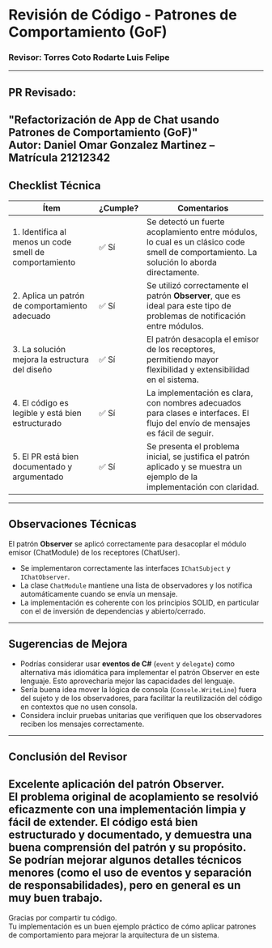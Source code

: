 # Revisión de Código - Patrones de Comportamiento (GoF)  
### Revisor:  Torres Coto Rodarte Luis Felipe
---
## PR Revisado:  
"Refactorización de App de Chat usando Patrones de Comportamiento (GoF)"  
Autor: Daniel Omar Gonzalez Martinez – Matrícula 21212342
---

## Checklist Técnica

| Ítem                                                                 | ¿Cumple?      | Comentarios |
|----------------------------------------------------------------------|---------------|-------------|
| 1. Identifica al menos un code smell de comportamiento              | ✅ Sí         | Se detectó un fuerte acoplamiento entre módulos, lo cual es un clásico code smell de comportamiento. La solución lo aborda directamente. |
| 2. Aplica un patrón de comportamiento adecuado                      | ✅ Sí         | Se utilizó correctamente el patrón **Observer**, que es ideal para este tipo de problemas de notificación entre módulos. |
| 3. La solución mejora la estructura del diseño                      | ✅ Sí         | El patrón desacopla el emisor de los receptores, permitiendo mayor flexibilidad y extensibilidad en el sistema. |
| 4. El código es legible y está bien estructurado                    | ✅ Sí         | La implementación es clara, con nombres adecuados para clases e interfaces. El flujo del envío de mensajes es fácil de seguir. |
| 5. El PR está bien documentado y argumentado                        | ✅ Sí         | Se presenta el problema inicial, se justifica el patrón aplicado y se muestra un ejemplo de la implementación con claridad. |
---

## Observaciones Técnicas  
El patrón **Observer** se aplicó correctamente para desacoplar el módulo emisor (ChatModule) de los receptores (ChatUser).  
- Se implementaron correctamente las interfaces `IChatSubject` y `IChatObserver`.  
- La clase `ChatModule` mantiene una lista de observadores y los notifica automáticamente cuando se envía un mensaje.  
- La implementación es coherente con los principios SOLID, en particular con el de inversión de dependencias y abierto/cerrado.
---

## Sugerencias de Mejora  
- Podrías considerar usar **eventos de C#** (`event` y `delegate`) como alternativa más idiomática para implementar el patrón Observer en este lenguaje. Esto aprovecharía mejor las capacidades del lenguaje.  
- Sería buena idea mover la lógica de consola (`Console.WriteLine`) fuera del sujeto y de los observadores, para facilitar la reutilización del código en contextos que no usen consola.  
- Considera incluir pruebas unitarias que verifiquen que los observadores reciben los mensajes correctamente.
---

## Conclusión del Revisor  
Excelente aplicación del patrón Observer.  
El problema original de acoplamiento se resolvió eficazmente con una implementación limpia y fácil de extender. El código está bien estructurado y documentado, y demuestra una buena comprensión del patrón y su propósito.  
Se podrían mejorar algunos detalles técnicos menores (como el uso de eventos y separación de responsabilidades), pero en general es un muy buen trabajo.
---

Gracias por compartir tu código.  
Tu implementación es un buen ejemplo práctico de cómo aplicar patrones de comportamiento para mejorar la arquitectura de un sistema.
